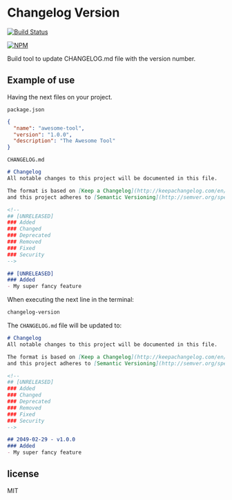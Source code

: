 # Changelog Version

[![Build Status](https://travis-ci.org/AlbertoFdzM/changelog-version.svg?branch=master)](https://travis-ci.org/AlbertoFdzM/changelog-version)

[![NPM](https://nodei.co/npm/changelog-version.png)](https://nodei.co/npm/changelog-version/)

Build tool to update CHANGELOG.md file with the version number.

## Example of use

Having the next files on your project.

`package.json`
```json
{
  "name": "awesome-tool",
  "version": "1.0.0",
  "description": "The Awesome Tool"
}
```

`CHANGELOG.md`
```markdown
# Changelog
All notable changes to this project will be documented in this file.

The format is based on [Keep a Changelog](http://keepachangelog.com/en/1.0.0/)
and this project adheres to [Semantic Versioning](http://semver.org/spec/v2.0.0.html).

<!--
## [UNRELEASED]
### Added
### Changed
### Deprecated
### Removed
### Fixed
### Security
-->

## [UNRELEASED]
### Added
- My super fancy feature
```

When executing the next line in the terminal:
```bash
changelog-version
```

The `CHANGELOG.md` file will be updated to:
```markdown
# Changelog
All notable changes to this project will be documented in this file.

The format is based on [Keep a Changelog](http://keepachangelog.com/en/1.0.0/)
and this project adheres to [Semantic Versioning](http://semver.org/spec/v2.0.0.html).

<!--
## [UNRELEASED]
### Added
### Changed
### Deprecated
### Removed
### Fixed
### Security
-->

## 2049-02-29 - v1.0.0
### Added
- My super fancy feature
```

## license

MIT
